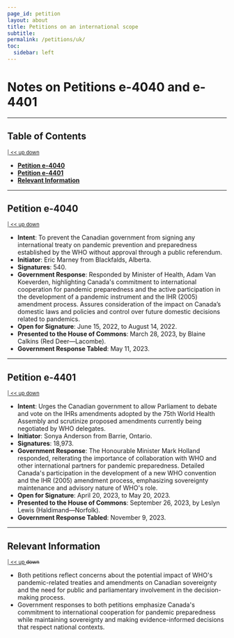 ```yaml
---
page_id: petition
layout: about
title: Petitions on an international scope
subtitle: 
permalink: /petitions/uk/
toc:
  sidebar: left
---
```


# Notes on Petitions e-4040 and e-4401
<!-- #region -->
<!-- @#notes-on-petitions-e-4040-and-e-4401 -->
<!-- #endregion -->

---
## Table of Contents
<!-- #region -->
<sup>[ | ](#notes-on-petitions-e-4040-and-e-4401)[ << ](#table-of-contents)[ up ](#notes-on-petitions-e-4040-and-e-4401)[ down ](#petition-e-4040)</sup>
<!-- #endregion -->
<!-- #region -->

- **[Petition e-4040](#petition-e-4040)**
- **[Petition e-4401](#petition-e-4401)**
- **[Relevant Information](#relevant-information)**
<!-- #endregion -->

---
## Petition e-4040
<!-- #region -->
<!-- @#petition-e-4040 -->
<sup>[ | ](#notes-on-petitions-e-4040-and-e-4401)[ << ](#table-of-contents)[ up ](#table-of-contents)[ down ](#petition-e-4401)</sup>
<!-- #endregion -->

- **Intent**: To prevent the Canadian government from signing any international treaty on pandemic prevention and preparedness established by the WHO without approval through a public referendum.
- **Initiator**: Eric Marney from Blackfalds, Alberta.
- **Signatures**: 540.
- **Government Response**: Responded by Minister of Health, Adam Van Koeverden, highlighting Canada's commitment to international cooperation for pandemic preparedness and the active participation in the development of a pandemic instrument and the IHR (2005) amendment process. Assures consideration of the impact on Canada’s domestic laws and policies and control over future domestic decisions related to pandemics.
- **Open for Signature**: June 15, 2022, to August 14, 2022.
- **Presented to the House of Commons**: March 28, 2023, by Blaine Calkins (Red Deer—Lacombe).
- **Government Response Tabled**: May 11, 2023.

---
## Petition e-4401
<!-- #region -->
<!-- @#petition-e-4401 -->
<sup>[ | ](#notes-on-petitions-e-4040-and-e-4401)[ << ](#table-of-contents)[ up ](#petition-e-4040)[ down ](#relevant-information)</sup>
<!-- #endregion -->

- **Intent**: Urges the Canadian government to allow Parliament to debate and vote on the IHRs amendments adopted by the 75th World Health Assembly and scrutinize proposed amendments currently being negotiated by WHO delegates.
- **Initiator**: Sonya Anderson from Barrie, Ontario.
- **Signatures**: 18,973.
- **Government Response**: The Honourable Minister Mark Holland responded, reiterating the importance of collaboration with WHO and other international partners for pandemic preparedness. Detailed Canada's participation in the development of a new WHO convention and the IHR (2005) amendment process, emphasizing sovereignty maintenance and advisory nature of WHO's role.
- **Open for Signature**: April 20, 2023, to May 20, 2023.
- **Presented to the House of Commons**: September 26, 2023, by Leslyn Lewis (Haldimand—Norfolk).
- **Government Response Tabled**: November 9, 2023.

---
## Relevant Information
<!-- #region -->
<!-- @#relevant-information -->
<sup>[ | ](#notes-on-petitions-e-4040-and-e-4401)[ << ](#table-of-contents)[ up ](#petition-e-4401) ~~down~~</sup>
<!-- #endregion -->

- Both petitions reflect concerns about the potential impact of WHO's pandemic-related treaties and amendments on Canadian sovereignty and the need for public and parliamentary involvement in the decision-making process.
- Government responses to both petitions emphasize Canada's commitment to international cooperation for pandemic preparedness while maintaining sovereignty and making evidence-informed decisions that respect national contexts.


